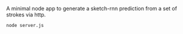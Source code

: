 A minimal node app to generate a sketch-rnn prediction from a set of strokes via http.

```bash
node server.js
```